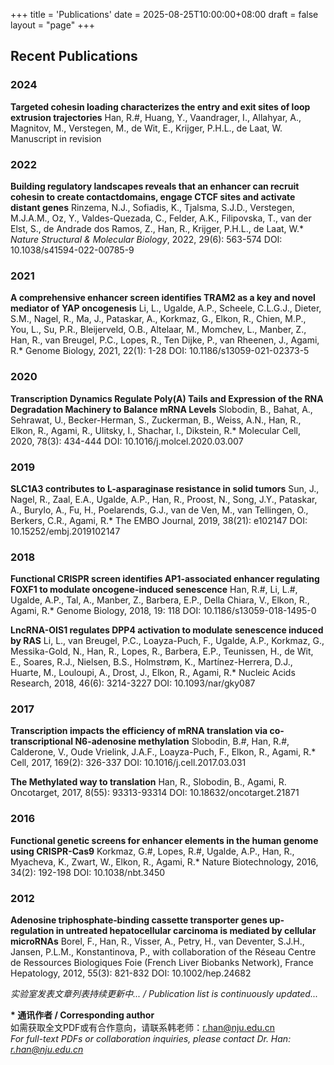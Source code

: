 +++
title = 'Publications'
date = 2025-08-25T10:00:00+08:00
draft = false
layout = "page"
+++

## Recent Publications
### 2024
**Targeted cohesin loading characterizes the entry and exit sites of loop extrusion trajectories**
Han, R.#, Huang, Y., Vaandrager, I., Allahyar, A., Magnitov, M., Verstegen, M., de Wit, E., Krijger, P.H.L., de Laat, W.
Manuscript in revision

### 2022
**Building regulatory landscapes reveals that an enhancer can recruit cohesin to create contactdomains, engage CTCF sites and activate distant genes**
Rinzema, N.J., Sofiadis, K., Tjalsma, S.J.D., Verstegen, M.J.A.M., Oz, Y., Valdes-Quezada, C., Felder, A.K., Filipovska, T., van der Elst, S., de Andrade dos Ramos, Z., Han, R., Krijger, P.H.L., de Laat, W.*
*Nature Structural & Molecular Biology*, 2022, 29(6): 563-574
DOI: 10.1038/s41594-022-00785-9

### 2021
**A comprehensive enhancer screen identifies TRAM2 as a key and novel mediator of YAP oncogenesis**
Li, L., Ugalde, A.P., Scheele, C.L.G.J., Dieter, S.M., Nagel, R., Ma, J., Pataskar, A., Korkmaz, G., Elkon, R., Chien, M.P., You, L., Su, P.R., Bleijerveld, O.B., Altelaar, M., Momchev, L., Manber, Z., Han, R., van Breugel, P.C., Lopes, R., Ten Dijke, P., van Rheenen, J., Agami, R.*
Genome Biology, 2021, 22(1): 1-28
DOI: 10.1186/s13059-021-02373-5

### 2020
**Transcription Dynamics Regulate Poly(A) Tails and Expression of the RNA Degradation Machinery to Balance mRNA Levels**
Slobodin, B., Bahat, A., Sehrawat, U., Becker-Herman, S., Zuckerman, B., Weiss, A.N., Han, R., Elkon, R., Agami, R., Ulitsky, I., Shachar, I., Dikstein, R.*
Molecular Cell, 2020, 78(3): 434-444
DOI: 10.1016/j.molcel.2020.03.007

### 2019
**SLC1A3 contributes to L-asparaginase resistance in solid tumors**
Sun, J., Nagel, R., Zaal, E.A., Ugalde, A.P., Han, R., Proost, N., Song, J.Y., Pataskar, A., Burylo, A., Fu, H., Poelarends, G.J., van de Ven, M., van Tellingen, O., Berkers, C.R., Agami, R.*
The EMBO Journal, 2019, 38(21): e102147
DOI: 10.15252/embj.2019102147

### 2018
**Functional CRISPR screen identifies AP1-associated enhancer regulating FOXF1 to modulate oncogene-induced senescence**
Han, R.#, Li, L.#, Ugalde, A.P., Tal, A., Manber, Z., Barbera, E.P., Della Chiara, V., Elkon, R., Agami, R.*
Genome Biology, 2018, 19: 118
DOI: 10.1186/s13059-018-1495-0

**LncRNA-OIS1 regulates DPP4 activation to modulate senescence induced by RAS**
Li, L., van Breugel, P.C., Loayza-Puch, F., Ugalde, A.P., Korkmaz, G., Messika-Gold, N., Han, R., Lopes, R., Barbera, E.P., Teunissen, H., de Wit, E., Soares, R.J., Nielsen, B.S., Holmstrøm, K., Martínez-Herrera, D.J., Huarte, M., Louloupi, A., Drost, J., Elkon, R., Agami, R.*
Nucleic Acids Research, 2018, 46(6): 3214-3227
DOI: 10.1093/nar/gky087

### 2017
**Transcription impacts the efficiency of mRNA translation via co-transcriptional N6-adenosine methylation**
Slobodin, B.#, Han, R.#, Calderone, V., Oude Vrielink, J.A.F., Loayza-Puch, F., Elkon, R., Agami, R.*
Cell, 2017, 169(2): 326-337
DOI: 10.1016/j.cell.2017.03.031

**The Methylated way to translation**
Han, R., Slobodin, B., Agami, R.
Oncotarget, 2017, 8(55): 93313-93314
DOI: 10.18632/oncotarget.21871

### 2016
**Functional genetic screens for enhancer elements in the human genome using CRISPR-Cas9**
Korkmaz, G.#, Lopes, R.#, Ugalde, A.P., Han, R., Myacheva, K., Zwart, W., Elkon, R., Agami, R.*
Nature Biotechnology, 2016, 34(2): 192-198
DOI: 10.1038/nbt.3450

### 2012
**Adenosine triphosphate‐binding cassette transporter genes up‐regulation in untreated hepatocellular carcinoma is mediated by cellular microRNAs**
Borel, F., Han, R., Visser, A., Petry, H., van Deventer, S.J.H., Jansen, P.L.M., Konstantinova, P., with collaboration of the Réseau Centre de Ressources Biologiques Foie (French Liver Biobanks Network), France
Hepatology, 2012, 55(3): 821-832
DOI: 10.1002/hep.24682


<!-- **Dynamic chromatin remodeling during embryonic development**  
Liu, Q., Feng, Y., Han, R.*  
*Developmental Cell*, 2021, 56(12): 1678-1692  
DOI: [10.1016/j.devcel.2021.05.023](https://doi.org/10.1016/j.devcel.2021.05.023)  
[PubMed](https://pubmed.ncbi.nlm.nih.gov/01234567/) -->


*实验室发表文章列表持续更新中... / Publication list is continuously updated...*

**\* 通讯作者 / Corresponding author**  
如需获取全文PDF或有合作意向，请联系韩老师：r.han@nju.edu.cn  
*For full-text PDFs or collaboration inquiries, please contact Dr. Han: r.han@nju.edu.cn*